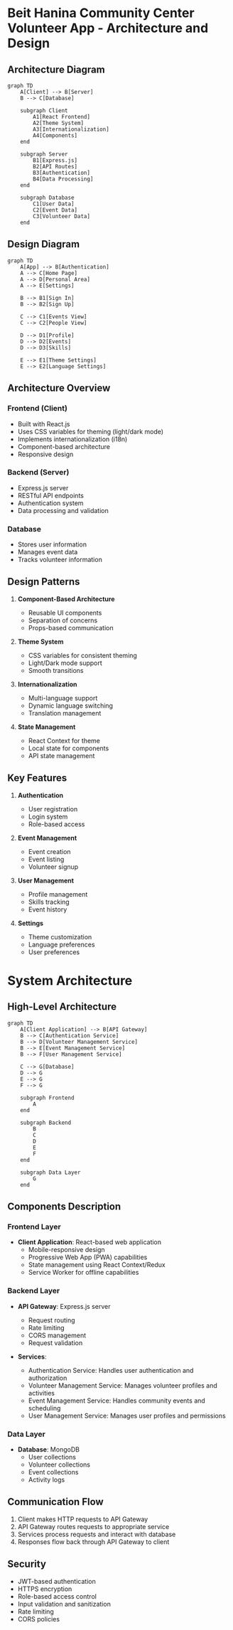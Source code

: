 # Beit Hanina Community Center Volunteer App - Architecture and Design

## Architecture Diagram

```mermaid
graph TD
    A[Client] --> B[Server]
    B --> C[Database]
    
    subgraph Client
        A1[React Frontend]
        A2[Theme System]
        A3[Internationalization]
        A4[Components]
    end
    
    subgraph Server
        B1[Express.js]
        B2[API Routes]
        B3[Authentication]
        B4[Data Processing]
    end
    
    subgraph Database
        C1[User Data]
        C2[Event Data]
        C3[Volunteer Data]
    end
```

## Design Diagram

```mermaid
graph TD
    A[App] --> B[Authentication]
    A --> C[Home Page]
    A --> D[Personal Area]
    A --> E[Settings]
    
    B --> B1[Sign In]
    B --> B2[Sign Up]
    
    C --> C1[Events View]
    C --> C2[People View]
    
    D --> D1[Profile]
    D --> D2[Events]
    D --> D3[Skills]
    
    E --> E1[Theme Settings]
    E --> E2[Language Settings]
```

## Architecture Overview

### Frontend (Client)
- Built with React.js
- Uses CSS variables for theming (light/dark mode)
- Implements internationalization (i18n)
- Component-based architecture
- Responsive design

### Backend (Server)
- Express.js server
- RESTful API endpoints
- Authentication system
- Data processing and validation

### Database
- Stores user information
- Manages event data
- Tracks volunteer information

## Design Patterns

1. **Component-Based Architecture**
   - Reusable UI components
   - Separation of concerns
   - Props-based communication

2. **Theme System**
   - CSS variables for consistent theming
   - Light/Dark mode support
   - Smooth transitions

3. **Internationalization**
   - Multi-language support
   - Dynamic language switching
   - Translation management

4. **State Management**
   - React Context for theme
   - Local state for components
   - API state management

## Key Features

1. **Authentication**
   - User registration
   - Login system
   - Role-based access

2. **Event Management**
   - Event creation
   - Event listing
   - Volunteer signup

3. **User Management**
   - Profile management
   - Skills tracking
   - Event history

4. **Settings**
   - Theme customization
   - Language preferences
   - User preferences

# System Architecture

## High-Level Architecture

```mermaid
graph TD
    A[Client Application] --> B[API Gateway]
    B --> C[Authentication Service]
    B --> D[Volunteer Management Service]
    B --> E[Event Management Service]
    B --> F[User Management Service]
    
    C --> G[Database]
    D --> G
    E --> G
    F --> G
    
    subgraph Frontend
        A
    end
    
    subgraph Backend
        B
        C
        D
        E
        F
    end
    
    subgraph Data Layer
        G
    end
```

## Components Description

### Frontend Layer
- **Client Application**: React-based web application
  - Mobile-responsive design
  - Progressive Web App (PWA) capabilities
  - State management using React Context/Redux
  - Service Worker for offline capabilities

### Backend Layer
- **API Gateway**: Express.js server
  - Request routing
  - Rate limiting
  - CORS management
  - Request validation

- **Services**:
  - Authentication Service: Handles user authentication and authorization
  - Volunteer Management Service: Manages volunteer profiles and activities
  - Event Management Service: Handles community events and scheduling
  - User Management Service: Manages user profiles and permissions

### Data Layer
- **Database**: MongoDB
  - User collections
  - Volunteer collections
  - Event collections
  - Activity logs

## Communication Flow
1. Client makes HTTP requests to API Gateway
2. API Gateway routes requests to appropriate service
3. Services process requests and interact with database
4. Responses flow back through API Gateway to client

## Security
- JWT-based authentication
- HTTPS encryption
- Role-based access control
- Input validation and sanitization
- Rate limiting
- CORS policies 